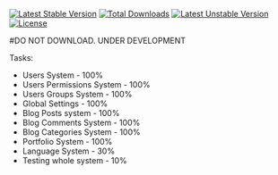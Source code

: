 [![Latest Stable Version](https://poser.pugx.org/ukadev/blogfolio/v/stable.svg)](https://packagist.org/packages/ukadev/blogfolio) 
[![Total Downloads](https://poser.pugx.org/ukadev/blogfolio/downloads.svg)](https://packagist.org/packages/ukadev/blogfolio) 
[![Latest Unstable Version](https://poser.pugx.org/ukadev/blogfolio/v/unstable.svg)](https://packagist.org/packages/ukadev/blogfolio) 
[![License](https://poser.pugx.org/ukadev/blogfolio/license.svg)](https://packagist.org/packages/ukadev/blogfolio)

#DO NOT DOWNLOAD. UNDER DEVELOPMENT

Tasks:

- Users System - 100%
- Users Permissions System - 100%
- Users Groups System - 100%
- Global Settings - 100%
- Blog Posts system - 100%
- Blog Comments System - 100%
- Blog Categories System - 100%
- Portfolio System - 100%
- Language System - 30%
- Testing whole system - 10%
